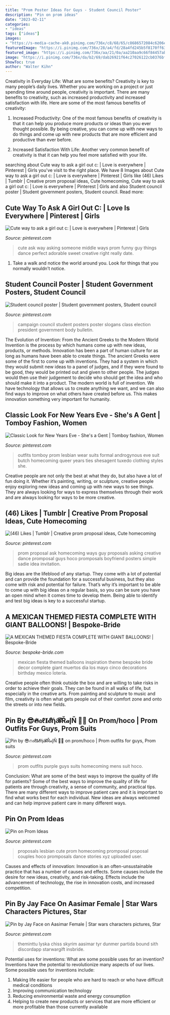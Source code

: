 ```yaml
---
title: "Prom Poster Ideas For Guys - Student Council Poster"
description: "Pin on prom ideas"
date: "2023-02-11"
categories:
- "ideas"
tags: ["ideas"]
images:
- "https://s-media-cache-ak0.pinimg.com/736x/c8/68/65/c8686572084c6206ed818bb2a2e32212.jpg"
featuredImage: "https://i.pinimg.com/736x/28/a4/fd/28a4fd245b5f8170ff632283b180b4aa.jpg"
featured_image: "https://i.pinimg.com/736x/aa/21/0a/aa210aa9c66f84457abff87c52bbcce1.jpg"
image: "https://i.pinimg.com/736x/da/b2/69/dab26921f64c27026122cb0376bfed20.jpg"
ShowToc: true
author: "Walter Kihn"
---
```



Creativity in Everyday Life: What are some benefits?
Creativity is key to many people’s daily lives. Whether you are working on a project or just spending time around people, creativity is important. There are many benefits to creativity, such as increased productivity and increased satisfaction with life. Here are some of the most famous benefits of creativity: 
1) Increased Productivity: One of the most famous benefits of creativity is that it can help you produce more products or ideas than you ever thought possible. By being creative, you can come up with new ways to do things and come up with new products that are more efficient and productive than ever before. 

2) Increased Satisfaction With Life: Another very common benefit of creativity is that it can help you feel more satisfied with your life.

	

		
searching about Cute way to ask a girl out c: | Love is everywhere | Pinterest | Girls you've visit to the right place. We have 8 Images about Cute way to ask a girl out c: | Love is everywhere | Pinterest | Girls like (46) Likes | Tumblr | Creative prom proposal ideas, Cute homecoming, Cute way to ask a girl out c: | Love is everywhere | Pinterest | Girls and also Student council poster | Student government posters, Student council. Read more:
		
    
## Cute Way To Ask A Girl Out C: | Love Is Everywhere | Pinterest | Girls

<img loading=lazy src="https://s-media-cache-ak0.pinimg.com/736x/c8/68/65/c8686572084c6206ed818bb2a2e32212.jpg" onerror="this.onerror=null;this.src='https://tse1.mm.bing.net/th?id=OIP.QoIVKMc_bDA0WSRzpPBRRwHaLH&amp;pid=15.1';" alt="Cute way to ask a girl out c: | Love is everywhere | Pinterest | Girls">

_Source: pinterest.com_

>cute ask way asking someone middle ways prom funny guy things dance perfect adorable sweet creative right really date. 

	

1. Take a walk and notice the world around you. Look for things that you normally wouldn’t notice.

    
## Student Council Poster | Student Government Posters, Student Council

<img loading=lazy src="https://i.pinimg.com/736x/b1/45/ac/b145ac321da301053cdff83f6dfab7d9--campaign-posters-campaign-ideas.jpg" onerror="this.onerror=null;this.src='https://tse4.mm.bing.net/th?id=OIP.QJ8R_K3VwS9ywMX2nJyhiQHaJ3&amp;pid=15.1';" alt="Student council poster | Student government posters, Student council">

_Source: pinterest.com_

>campaign council student posters poster slogans class election president government body bulletin. 

	

The Evolution of Invention: From the Ancient Greeks to the Modern World
Invention is the process by which humans come up with new ideas, products, or methods. Innovation has been a part of human culture for as long as humans have been able to create things. The ancient Greeks were some of the first to come up with inventions. They had a system in which they would submit new ideas to a panel of judges, and if they were found to be good, they would be printed out and given to other people. The judges would then use their judgement to decide who should get the idea and who should make it into a product.
The modern world is full of invention. We have technology that allows us to create anything we want, and we can also find ways to improve on what others have created before us. This makes innovation something very important for humanity.

    
## Classic Look For New Years Eve - She&#039;s A Gent | Tomboy Fashion, Women

<img loading=lazy src="https://i.pinimg.com/736x/da/b2/69/dab26921f64c27026122cb0376bfed20.jpg" onerror="this.onerror=null;this.src='https://tse1.mm.bing.net/th?id=OIP.zYUOp9-HQNu9-c9RHLMbwgHaLM&amp;pid=15.1';" alt="Classic Look for New Years Eve - She&#039;s a Gent | Tomboy fashion, Women">

_Source: pinterest.com_

>outfits tomboy prom lesbian wear suits formal androgynous eve suit butch homecoming queer years ties shesagent tuxedo clothing styles she. 

	

Creative people are not only the best at what they do, but also have a lot of fun doing it. Whether it’s painting, writing, or sculpture, creative people enjoy exploring new ideas and coming up with new ways to see things. They are always looking for ways to express themselves through their work and are always looking for ways to be more creative.

    
## (46) Likes | Tumblr | Creative Prom Proposal Ideas, Cute Homecoming

<img loading=lazy src="https://i.pinimg.com/736x/dd/d8/57/ddd857f32bbb95e6ab7f747d42180634--prom-ideas-asking-homecoming-ideas.jpg" onerror="this.onerror=null;this.src='https://tse3.mm.bing.net/th?id=OIP.tPZC8JVK_jivb57YnAqBpAHaJ4&amp;pid=15.1';" alt="(46) Likes | Tumblr | Creative prom proposal ideas, Cute homecoming">

_Source: pinterest.com_

>prom proposal ask homecoming ways guy proposals asking creative dance promposal guys hoco promposals boyfriend posters simple sadie idea invitation. 

	

Big ideas are the lifeblood of any startup. They come with a lot of potential and can provide the foundation for a successful business, but they also come with risk and potential for failure. That’s why it’s important to be able to come up with big ideas on a regular basis, so you can be sure you have an open mind when it comes time to develop them. Being able to identify and test big ideas is key to a successful startup.

    
## A MEXICAN THEMED FIESTA COMPLETE WITH GIANT BALLOONS! | Bespoke-Bride

<img loading=lazy src="https://www.bespoke-bride.com/wp-content/uploads/2015/05/Mexican-Fiesta-Wedding-Inspiration-Giant-Balloons-Cinco-De-Mayo-Dia-De-Los-Muertos_-4.jpg" onerror="this.onerror=null;this.src='https://tse2.mm.bing.net/th?id=OIP.8YgBUoy-4cQPykn9QgVFUgHaLH&amp;pid=15.1';" alt="A MEXICAN THEMED FIESTA COMPLETE WITH GIANT BALLOONS! | Bespoke-Bride">

_Source: bespoke-bride.com_

>mexican fiesta themed balloons inspiration theme bespoke bride decor complete giant muertos dia los mayo cinco decorations birthday mexico loteria. 

	

Creative people often think outside the box and are willing to take risks in order to achieve their goals. They can be found in all walks of life, but especially in the creative arts. From painting and sculpture to music and film, creativity is often what gets people out of their comfort zone and onto the streets or into new fields.

    
## Pin By 😎🔥𝔞ℓ𝐈𝓔ή𝓑Ř𝒶ĮŇ 🐲👟 On Prom/hoco | Prom Outfits For Guys, Prom Suits

<img loading=lazy src="https://i.pinimg.com/736x/aa/21/0a/aa210aa9c66f84457abff87c52bbcce1.jpg" onerror="this.onerror=null;this.src='https://tse1.mm.bing.net/th?id=OIP.y1wx4N7xb2qykxLsmCiCWwHaJ4&amp;pid=15.1';" alt="Pin by 😎🔥𝔞ℓ𝐈𝓔ή𝓑Ř𝒶ĮŇ 🐲👟 on prom/hoco | Prom outfits for guys, Prom suits">

_Source: pinterest.com_

>prom outfits purple guys suits homecoming mens suit hoco. 

	

Conclusion: What are some of the best ways to improve the quality of life for patients?
Some of the best ways to improve the quality of life for patients are through creativity, a sense of community, and practical tips. There are many different ways to improve patient care and it is important to find what works best for each individual. New ideas are always welcomed and can help improve patient care in many different ways.

    
## Pin On Prom Ideas

<img loading=lazy src="https://i.pinimg.com/736x/ec/4c/2d/ec4c2de1edbf2d192427ad8b247a9575.jpg" onerror="this.onerror=null;this.src='https://tse4.mm.bing.net/th?id=OIP.Ir4Hi5FNEPFiK3g4u2NAfwHaNK&amp;pid=15.1';" alt="Pin on Prom Ideas">

_Source: pinterest.com_

>proposals lesbian cute prom homecoming promposal proposal couples hoco promposals dance stories xyz uploaded user. 

	

Causes and effects of innovation:
Innovation is an often-unsustainable practice that has a number of causes and effects. Some causes include the desire for new ideas, creativity, and risk-taking. Effects include the advancement of technology, the rise in innovation costs, and increased competition.

    
## Pin By Jay Face On Aasimar Female | Star Wars Characters Pictures, Star

<img loading=lazy src="https://i.pinimg.com/736x/28/a4/fd/28a4fd245b5f8170ff632283b180b4aa.jpg" onerror="this.onerror=null;this.src='https://tse3.mm.bing.net/th?id=OIP.EP-F2J_a0zzByF-_8wzo8QHaL0&amp;pid=15.1';" alt="Pin by Jay Face on Aasimar Female | Star wars characters pictures, Star">

_Source: pinterest.com_

>theminttu lyska chiss skyrim aasimar tyr dunmer partida bound sith discordapp starwargift insbride. 

	

Potential uses for inventions: What are some possible uses for an invention?
Inventions have the potential to revolutionize many aspects of our lives. Some possible uses for inventions include: 
1. Making life easier for people who are hard to reach or who have difficult medical conditions 
2. Improving communication technology 
3. Reducing environmental waste and energy consumption 
4. Helping to create new products or services that are more efficient or more profitable than those currently available 

